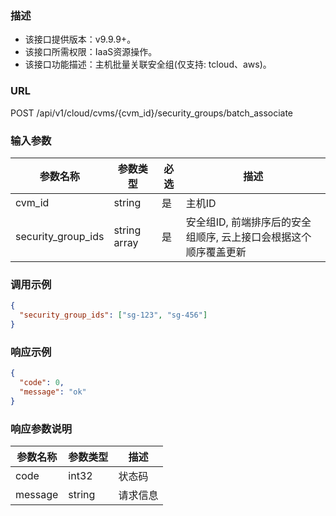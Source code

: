 ### 描述

- 该接口提供版本：v9.9.9+。
- 该接口所需权限：IaaS资源操作。
- 该接口功能描述：主机批量关联安全组(仅支持: tcloud、aws)。

### URL

POST /api/v1/cloud/cvms/{cvm_id}/security_groups/batch_associate

### 输入参数

| 参数名称               | 参数类型         | 必选 | 描述                                  |
|--------------------|--------------|----|-------------------------------------|
| cvm_id             | string       | 是  | 主机ID                                |
| security_group_ids | string array | 是  | 安全组ID, 前端排序后的安全组顺序, 云上接口会根据这个顺序覆盖更新 |

### 调用示例

```json
{
  "security_group_ids": ["sg-123", "sg-456"]
}
```

### 响应示例

```json
{
  "code": 0,
  "message": "ok"
}
```

### 响应参数说明

| 参数名称 | 参数类型 | 描述     |
| -------- | -------- | -------- |
| code     | int32    | 状态码   |
| message  | string   | 请求信息 |
